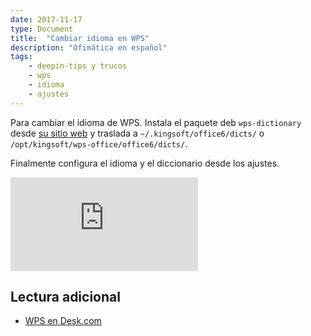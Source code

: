 ```yaml
---
date: 2017-11-17
type: Document
title:  "Cambiar idioma en WPS"
description: "Ofimática en español"
tags:
    - deepin-tips y trucos
    - wps
    - idioma
    - ajustes
---
```

Para cambiar el idioma de WPS. Instala el paquete deb `wps-dictionary` desde [su sitio web](http://wps-community.org/downloads) y traslada a `~/.kingsoft/office6/dicts/` o `/opt/kingsoft/wps-office/office6/dicts/`.

Finalmente configura el idioma y el diccionario desde los ajustes.

<div class="video_wrapper">
        <iframe src="https://www.youtube.com/embed/A_VM9XSBaus?rel=0&modestbranding=1&showinfo=0" frameborder="0" allowfullscreen></iframe>
</div>

## Lectura adicional
* [WPS en Desk.com](http://kingsoftoffice.desk.com/customer/es/portal/articles/1641557-c%C3%B3mo-cambiar-entre-las-interfaces-de-idioma-de-office-wps)
